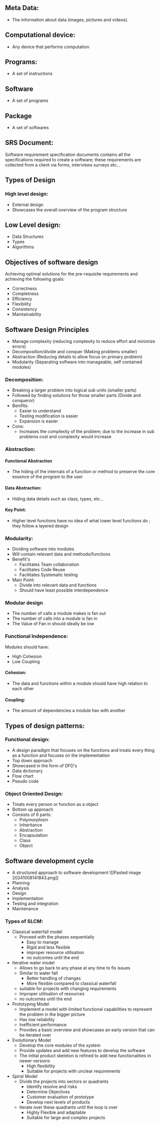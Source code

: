 ## Meta Data:
- The information about data (images, pictures and videos).


## Computational device:
- Any device that performs computation

## Programs:
- A set of instructions

## Software 
- A set of programs

## Package
- A set of softwares

## SRS Document:
Software requirement specification documents contains all the specifications required to create a software; these requirements are collected from a client via forms, interviews surveys etc...

## Types of Design

### High level design:
- External design
- Showcases the overall overview of the program structure

## Low Level design:
- Data Structures
- Types
- Algorithms
## Objectives of software design

Achieving optimal solutions for the pre-requisite requirements and achieving the following goals:
- Correctness
- Completness
- Efficiency
- Flexibility
- Consistency
- Maintainability


## Software Design Principles
- Manage complexity (reducing complexity to reduce effort and minimize errors)
- Decomposition/divide and conquer (Making problems smaller)
- Abstraction (Reducing details to allow focus on primary problem)
- Modularity (Separating software into manageable, self contained modules)


### Decomposition:
- Breaking a larger problem into logical sub units (smaller parts)
- Followed by finding solutions for those smaller parts (Divide and conqueror)
- Benifits:
	- Easier to understand
	- Testing modification is easier
	- Expansion is easier
- Cons:
	- Increases the complexity of the problem; due to the increase in sub problems cost and complexity would increase


### Abstraction:
#### Functional Abstraction
- The hiding of the internals of a function or method to preserve the core essence of the program to the user

#### Data Abstraction:
- Hiding data details such as class, types, etc...
#### Key Point:
- Higher level functions have no idea of what lower level functions do ; they follow a layered design


### Modularity:
- Dividing software into modules
- Will contain relevant data and methods/functions
- Benefit's
	- Facilitates Team collaboration
	- Facilitates Code Reuse
	- Facilitates Systematic testing
- Main Point:
	- Divide into relevant data and functions
	- Should have least possible interdependence 

### Modular design 
- The number of calls a module makes is fan out
- The number of calls into a module is fan in
- The Value of Fan in should ideally be low

### Functional Independence:

Modules should have:
- High Cohesion
- Low Coupling

#### Cohesion:
- The data and functions within a module should have high relation to each other

#### Coupling:
- The amount of dependencies a module has with another 
## Types of design patterns:

### Functional design:
- A design paradigm that focuses on the functions and treats every thing as a function and focuses on the implementation
- Top down approach
- Showcased in the form of DFD's
- Data dictionary
- Flow chart
- Pseudo code

### Object Oriented Design:
- Treats every person or function as a object 
- Bottom up approach
- Consists of 6 parts:
	- Polymorphism
	- Inheritance
	- Abstraction
	- Encapsulation
	- Class
	- Object

## Software development cycle
-  A structured approach to software development
![[Pasted image 20241008141843.png]]
- Planning
- Analysis
- Design
- Implementation
- Testing and integration
- Maintenance


### Types of SLCM:
- Classical waterfall model
	- Proceed with the phases sequentially
		- Easy to manage
		- Rigid and less flexible
		- improper resource utilisation
		- no outcomes until the end
- Iterative water model
	- Allows to go back to any phase at any time to fix issues
	- Similar to water fall
		- Better handling of changes
		- More flexible compared to classical waterfall 
	- suitable for projects with changing requirements
	- Improper utilisation of resources
	- no outcomes until the end
- Prototyping Model
	- Implement a model with limited functional capabilities to represent the problem in the bigger picture
	- Has low reliability 
	- Inefficient performance
	- Provides a basic overview and showcases an early version that can be iterated over
- Evolutionary Model
	- Develop the core modules of the system
	- Provide updates and add new features to develop the software
	- The initial product skeleton is refined to add new functionalities in newer versions
		- High flexibility
		- Suitable for projects with unclear requirements
- Spiral Model
	- Divide the projects into sectors or quadrants
		- Identify resolve and risks
		- Determine Objectives
		- Customer evaluation of prototype
		- Develop next levels of products
	- Iterate over these quadrants until the loop is over
		- Highly Flexible and adaptable
		- Suitable for large and complex projects

